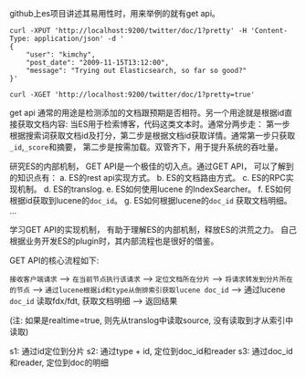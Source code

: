 github上es项目讲述其易用性时，用来举例的就有get api。
```
curl -XPUT 'http://localhost:9200/twitter/doc/1?pretty' -H 'Content-Type: application/json' -d '
{
    "user": "kimchy",
    "post_date": "2009-11-15T13:12:00",
    "message": "Trying out Elasticsearch, so far so good?"
}'

curl -XGET 'http://localhost:9200/twitter/doc/1?pretty=true'
```

get api 通常的用途是检测添加的文档跟预期是否相符。另一个用途就是根据id直接获取文档内容: 当ES用于检索博客，代码这类文本时。通常分两步走： 第一步根据搜索词获取文档id及打分，第二步是根据文档id获取详情。通常第一步只获取`_id`,`_score`和摘要， 第二步是按需加载。双管齐下，用于提升系统的吞吐量。

研究ES的内部机制， GET API是一个极佳的切入点。通过GET API， 可以了解到的知识点有：
a. ES的rest api实现方式。
b. ES的文档路由方式。
c. ES的RPC实现机制。
d. ES的translog.
e. ES如何使用lucene 的IndexSearcher。
f. ES如何根据id获取到lucene的`doc_id`。
g. ES如何根据lucene的`doc_id` 获取文档明细。
...


学习GET API的实现机制， 有助于理解ES的内部机制，释放ES的洪荒之力。 自己根据业务开发ES的plugin时，其内部流程也是很好的借鉴。

GET API的核心流程如下:

`接收客户端请求` -->  `在当前节点执行该请求`  -->   `定位文档所在分片`  -->  `将请求转发到分片所在的节点`  -->   `通过lucene根据id和type从倒排索引获取lucene doc_id`  -->  通过lucene `doc_id` 读取fdx/fdt, 获取文档明细   --> 返回结果

(注: 如果是realtime=true, 则先从translog中读取source, 没有读取到才从索引中读取)












s1: 通过id定位到分片
s2: 通过type + id, 定位到doc_id和reader
s3: 通过doc_id和reader, 定位到doc的明细
